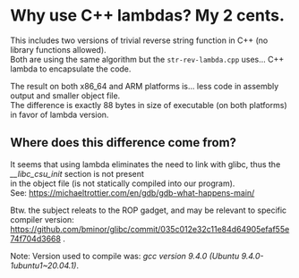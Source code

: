 Why use C++ lambdas? My 2 cents.
================================


This includes two versions of trivial reverse string function in C++ (no library functions allowed).<br>
Both are using the same algorithm but the `str-rev-lambda.cpp` uses... C++ lambda to encapsulate 
the code.

The result on both x86_64 and ARM platforms is... less code in assembly output and smaller object file.<br>
The difference is exactly 88 bytes in size of executable (on both platforms) in favor of lambda version.

Where does this difference come from?
-------------------------------------

It seems that using lambda eliminates the need to link with glibc, thus the *__libc_csu_init* section is not present<br>
in the object file (is not statically compiled into our program).<br>
See: https://michaeltrottier.com/en/gdb/gdb-what-happens-main/ 

Btw. the subject releats to the ROP gadget, and may be relevant to specific compiler version:
https://github.com/bminor/glibc/commit/035c012e32c11e84d64905efaf55e74f704d3668 .

Note: Version used to compile was: *gcc version 9.4.0 (Ubuntu 9.4.0-1ubuntu1~20.04.1)*.
